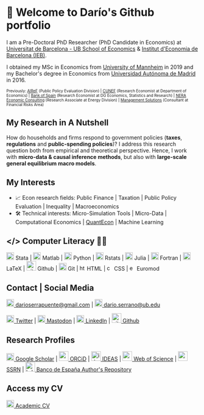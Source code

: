 # 👋 Welcome to Darío's Github portfolio

I am a Pre-Doctoral PhD Researcher (PhD Candidate in Economics) at [Universitat de Barcelona - UB School of Economics](https://www.ub.edu/school-economics/phd_students/serrano-puente-dario/) & [Institut d'Economia de Barcelona (IEB)](https://ieb.ub.edu/en/researcher/serrano-puente-dario/).

I obtained my MSc in Economics from [University of Mannheim](https://www.vwl.uni-mannheim.de/en/) in 2019 and my Bachelor's degree in Economics from [Universidad Autónoma de Madrid](https://www.uam.es/Economicas/Home.htm?language=en) in 2016.

<p style="font-size:10px;"> Previously: <a href ="https://www.airef.es/es/">AIReF</a> (Public Policy Evaluation Division) | <a href ="https://www.cunef.edu/">CUNEF</a> (Research Economist at Department of Economics) | <a href ="https://www.bde.es/bde/en/">Bank of Spain</a> (Research Economist at DG Economics, Statistics and Research) | <a href ="https://www.nera.com/practice-areas/energy.html#tab-4">NERA Economic Consulting</a> (Research Associate at Energy Division) | <a href ="https://www.managementsolutions.com/en">Management Solutions</a> (Consultant at Financial Risks Area) </p>

## My Research in A Nutshell

How do households and firms respond to government policies (<b>taxes</b>, <b>regulations</b> and <b>public-spending policies</b>)? I address this research question both from empirical and theoretical perspective. Hence, I work with <b>micro-data & causal inference methods</b>, but also with <b>large-scale general equilibrium macro models</b>.

## My Interests

- 📈 Econ research fields: Public Finance | Taxation | Public Policy Evaluation | Inequality | Macroeconomics
- 🛠️ Technical interests: Micro-Simulation Tools | Micro-Data | Computational Economics | [QuantEcon](https://quantecon.org/) | Machine Learning

## </> Computer Literacy 👨‍💻

<a><img src="./assets/icon/stata.ico" alt="stata icon" width="20"></a> Stata | <a><img src="./assets/icon/matlab.ico" alt="matlab icon" width="20"></a> Matlab | <a><img src="./assets/icon/python.ico" alt="python icon" width="20"></a> Python | <a><img src="./assets/icon/r.ico" alt="r icon" width="20"></a> Rstats | <a><img src="./assets/icon/julia.ico" alt="julia icon" width="20"></a> Julia | <a><img src="./assets/icon/fortran.ico" alt="fortran icon" width="20"></a> Fortran | <a><img src="./assets/icon/latex.ico" alt="latex icon" width="20"></a> LaTeX | <a><img src="./assets/icon/github2.ico" alt="github2 icon" width="25"></a> Github | <a><img src="./assets/icon/git.ico" alt="git icon" width="20"></a> Git | <a><img src="./assets/icon/html.ico" alt="html icon" width="15"></a> HTML | <a><img src="./assets/icon/css.ico" alt="css icon" width="15"></a> CSS | <a><img src="./assets/icon/euromod.ico" alt="euromod icon" width="15"></a> Euromod 

## Contact | Social Media

[<img src="./assets/icon/email.ico" alt="email icon" width="20"> darioserrapuente@gmail.com](mailto:darioserrapuente@gmail.com) | [<img src="./assets/icon/email.ico" alt="email icon" width="20"> dario.serrano@ub.edu](mailto:dario.serrano@ub.edu)

[<img src="./assets/icon/twitter.ico" alt="twitter icon" width="20"> Twitter](https://twitter.com/darioserranopue) | [<img src="./assets/icon/mastodon.ico" alt="mastodon icon" width="20"> Mastodon](https://econtwitter.net/@serranopuente) | [<img src="./assets/icon/linkedin.ico" alt="linkedin icon" width="20"> LinkedIn](https://www.linkedin.com/in/serranopuente/) | [<img src="./assets/icon/github.ico" alt="github icon" width="25"> Github](https://github.com/serranopuente)



## Research Profiles

[<img src="./assets/icon/scholar.ico" alt="scholar icon" width="20"> Google Scholar](https://scholar.google.es/citations?user=dKncLyQAAAAJ&hl=es) | [<img src="./assets/icon/orcid.ico" alt="orcid icon" width="25"> ORCiD](https://orcid.org/0000-0002-5943-3332) | [<img src="./assets/icon/ideas.ico" alt="ideas icon" width="25"> IDEAS](https://ideas.repec.org/f/pse707.html) | [<img src="./assets/icon/webofscience.ico" alt="webofscience icon" width="25"> Web of Science](https://www.webofscience.com/wos/author/record/2296848) | [<img src="./assets/icon/ssrn.ico" alt="ssrn icon" width="25"> SSRN](https://papers.ssrn.com/sol3/cf_dev/AbsByAuth.cfm?per_id=4360579) | [<img src="./assets/icon/bde.ico" alt="bde icon" width="25"> Banco de España Author's Repository](https://repositorio.bde.es/browse?type=author&value=Serrano+Puente%2C+Dar%C3%ADo)


## Access my CV

[<img src="./assets/icon/cv.ico" alt="cv icon" width="20"> Academic CV](https://serranopuente.eu/assets/docs/serrano_puente_dario_academic_cv.pdf)
